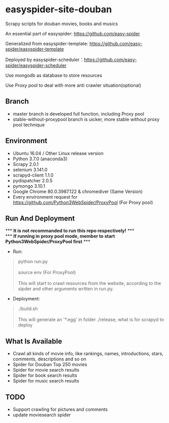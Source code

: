 # easyspider-site-douban
Scrapy scripts for douban movies, books and musics

An essential part of easyspider: https://github.com/easy-spider

Generalized from easyspider-template: https://github.com/easy-spider/easyspider-template

Deployed by easyspider-scheduler：https://github.com/easy-spider/easyspider-scheduler

Use mongodb as database to store resources

Use Proxy pool to deal with more anti crawler situation(optional)

## Branch
- master branch is developed full function, including Proxy pool
- stable-without-proxypool branch is uicker, more stable without proxy pool technique

## Environment
- Ubuntu 16.04 / Other Linux release version
- Python 3.7.0 (anaconda3)
- Scrapy 2.0.1
- selenium 3.141.0
- scrapyd-client  1.1.0 
- pydispatcher	2.0.5
- pymongo 3.10.1
- Google Chrome	80.0.3987.122 & chromediver (Same Version)
- Every environment request for https://github.com/Python3WebSpider/ProxyPool (For Proxy pool)

## Run And Deployment
*** **It is not recommanded to run this repo respectively!** ***<br>
*** **If running in proxy pool mode, member to start Python3WebSpider/ProxyPool first** ***
- Run: <br>
> python run.py <br><br>
source env (For ProxyPool) <br><br>
This will start to crawl resources from the website, according to the sipder and other arguments written in run.py. 

- Deployment: 
> ./build.sh <br><br>
This will generate an '*.egg' in folder ./release, what is for scrapyd to deploy

## What Is Available
- Crawl all kinds of movie info, like rankings, names, introductions, stars, comments, descriptions and so on
- Spider for Douban Top 250 movies
- Spider for movie search results
- Spider for book search results
- Spider for music search results

## TODO
- Support crawling for pictures and comments
- update moviesearch spider

